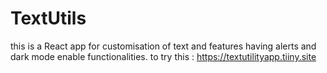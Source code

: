 # TextUtils
this is a React app for customisation of text and features having alerts and dark mode enable functionalities.
to try this : https://textutilityapp.tiiny.site
